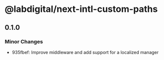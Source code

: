 # @labdigital/next-intl-custom-paths

## 0.1.0

### Minor Changes

- 935fbef: Improve middleware and add support for a localized manager
